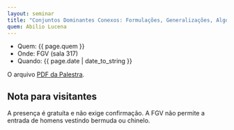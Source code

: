 ```yaml
---
layout: seminar
title: "Conjuntos Dominantes Conexos: Formulações, Generalizações, Algoritmos de Solução e Aplicações" 
quem: Abilio Lucena
---
```


- Quem:  {{ page.quem }}
- Onde:  FGV (sala 317)
- Quando: {{ page.date | date_to_string }}

O arquivo
[PDF da Palestra](https://docs.google.com/viewer?a=v&pid=gmail&attid=0.2&thid=1337eeb330dd173f&mt=application/pdf&url=https://mail.google.com/mail/?ui%3D2%26ik%3D6adfcc2a16%26view%3Datt%26th%3D1337eeb330dd173f%26attid%3D0.2%26disp%3Dsafe%26realattid%3Df_gps8k4n22%26zw&sig=AHIEtbSzR9UqAA2WrkT1NxQi1boNxyMqPA).

## Nota para visitantes

A presença é gratuíta e não exige confirmação. A FGV não permite a
entrada de homens vestindo bermuda ou chinelo.
